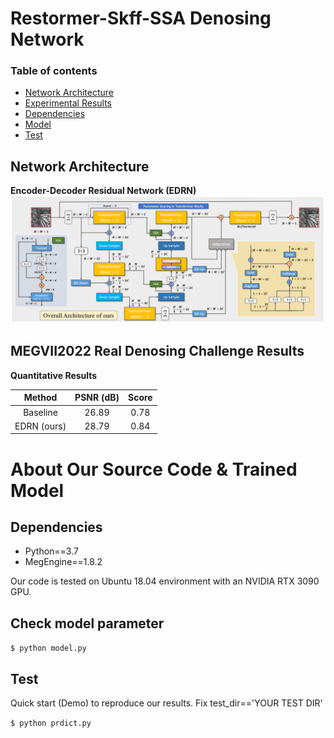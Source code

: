 # Restormer-Skff-SSA Denosing Network

### Table of contents
  * [Network Architecture](#network)
  * [Experimental Results](#result)
  * [Dependencies](#dependencies)
  * [Model](#model)
  * [Test](#test)
  
<a id="network"></a>
## Network Architecture
**Encoder-Decoder Residual Network (EDRN)**  
![Overview of Network](/network.png)

<a id="result"></a>
## MEGVII2022 Real Denosing Challenge Results  
**Quantitative Results**  

 Method | PSNR (dB) | Score
 :---------------:|:----------:|:---------:
 Baseline | 26.89 | 0.78 | --
 EDRN (ours) | 28.79 | 0.84 | 47.08

<a id="dependencies"></a>
# About Our Source Code & Trained Model
## Dependencies
  * Python==3.7
  * MegEngine==1.8.2
  
Our code is tested on Ubuntu 18.04 environment with an NVIDIA RTX 3090 GPU.

<a id="model"></a>
## Check model parameter
`$ python model.py`

<a id="test"></a>
## Test
Quick start (Demo) to reproduce our results.
Fix test_dir=='YOUR TEST DIR'

`$ python prdict.py`
